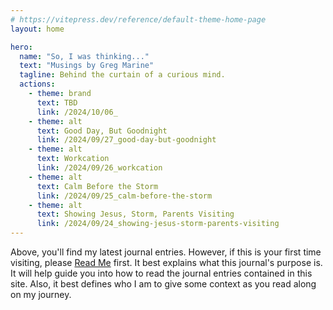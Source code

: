 ```yaml
---
# https://vitepress.dev/reference/default-theme-home-page
layout: home

hero:
  name: "So, I was thinking..."
  text: "Musings by Greg Marine"
  tagline: Behind the curtain of a curious mind.
  actions:
    - theme: brand
      text: TBD
      link: /2024/10/06_
    - theme: alt
      text: Good Day, But Goodnight
      link: /2024/09/27_good-day-but-goodnight
    - theme: alt
      text: Workcation
      link: /2024/09/26_workcation
    - theme: alt
      text: Calm Before the Storm
      link: /2024/09/25_calm-before-the-storm
    - theme: alt
      text: Showing Jesus, Storm, Parents Visiting
      link: /2024/09/24_showing-jesus-storm-parents-visiting
---
```


Above, you'll find my latest journal entries. However, if this is your first time visiting, please [Read Me](read-me) first. It best explains what this journal's purpose is. It will help guide you into how to read the journal entries contained in this site. Also, it best defines who I am to give some context as you read along on my journey.